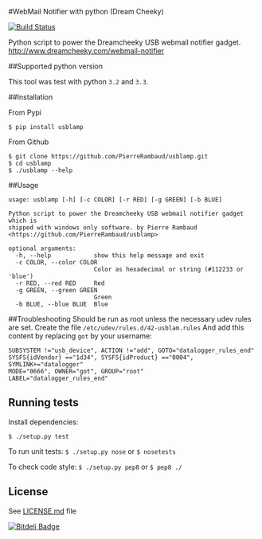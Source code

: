 #WebMail Notifier with python (Dream Cheeky)

[![Build Status](https://travis-ci.org/PierreRambaud/usblamp.png?branch=master)](https://travis-ci.org/PierreRambaud/usblamp)

Python script to power the Dreamcheeky USB webmail notifier gadget. <http://www.dreamcheeky.com/webmail-notifier>

##Supported python version

This tool was test with python `3.2` and `3.3`.

##Installation

From Pypi

```
$ pip install usblamp
```

From Github

```
$ git clone https://github.com/PierreRambaud/usblamp.git
$ cd usblamp
$ ./usblamp --help
```

##Usage
```
usage: usblamp [-h] [-c COLOR] [-r RED] [-g GREEN] [-b BLUE]

Python script to power the Dreamcheeky USB webmail notifier gadget which is
shipped with windows only software. by Pierre Rambaud
<https://github.com/PierreRambaud/usblamp>

optional arguments:
  -h, --help            show this help message and exit
  -c COLOR, --color COLOR
                        Color as hexadecimal or string (#112233 or 'blue')
  -r RED, --red RED     Red
  -g GREEN, --green GREEN
                        Green
  -b BLUE, --blue BLUE  Blue
```

##Troubleshooting
Should be run as root unless the necessary udev rules are set.
Create the file `/etc/udev/rules.d/42-usblam.rules`
And add this content by replacing `got` by your username:
```
SUBSYSTEM !="usb_device", ACTION !="add", GOTO="datalogger_rules_end"
SYSFS{idVendor} =="1d34", SYSFS{idProduct} =="0004", SYMLINK+="datalogger"
MODE="0666", OWNER="got", GROUP="root"
LABEL="datalogger_rules_end"
```

## Running tests
Install dependencies:

`$ ./setup.py test`

To run unit tests:
`$ ./setup.py nose`
or
`$ nosetests`

To check code style:
`$ ./setup.py pep8`
or
`$ pep8 ./`


## License
   See [LICENSE.md](LICENSE.md) file



[![Bitdeli Badge](https://d2weczhvl823v0.cloudfront.net/PierreRambaud/usblamp/trend.png)](https://bitdeli.com/free "Bitdeli Badge")

